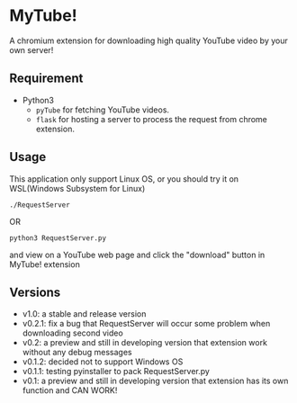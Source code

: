 # MyTube!
A chromium extension for downloading high quality YouTube video by your own server!

## Requirement
* Python3
    * `pyTube` for fetching YouTube videos.
    * `flask` for hosting a server to process the request from chrome extension.

## Usage
This application only support Linux OS, or you should try it on WSL(Windows Subsystem for Linux)

```
./RequestServer
```
OR
```
python3 RequestServer.py
```
and view on a YouTube web page and click the "download" button in MyTube! extension

## Versions
* v1.0: a stable and release version
* v0.2.1: fix a bug that RequestServer will occur some problem when downloading second video
* v0.2: a preview and still in developing version that extension work without any debug messages
* v0.1.2: decided not to support Windows OS
* v0.1.1: testing pyinstaller to pack RequestServer.py
* v0.1: a preview and still in developing version that extension has its own function and CAN WORK!
